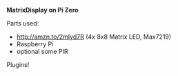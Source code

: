 **MatrixDisplay on Pi Zero**

Parts used:
- http://amzn.to/2mIyd7R (4x 8x8 Matrix LED, Max7219)
- Raspberry Pi
- optional some PIR

Plugins!

